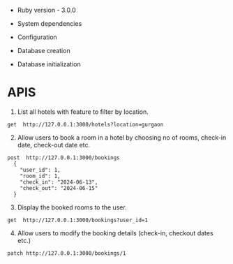 * Ruby version - 3.0.0

* System dependencies

* Configuration

* Database creation

* Database initialization

# APIS

1. List all hotels with feature to filter by location.
```
get  http://127.0.0.1:3000/hotels?location=gurgaon
```

2. Allow users to book a room in a hotel by choosing no of rooms, check-in date, check-out date etc.
```
post  http://127.0.0.1:3000/bookings
  {
    "user_id": 1,
    "room_id": 1,
    "check_in": "2024-06-13",
    "check_out": "2024-06-15"
  }
```

3. Display the booked rooms to the user.
```
get  http://127.0.0.1:3000/bookings?user_id=1
```

4. Allow users to modify the booking details (check-in, checkout dates etc.)
```
patch http://127.0.0.1:3000/bookings/1
```